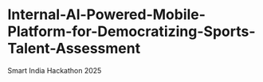 # Internal-Al-Powered-Mobile-Platform-for-Democratizing-Sports-Talent-Assessment
Smart India Hackathon  2025

